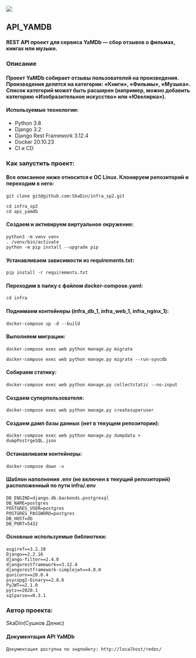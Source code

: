 ![](https://github.com/SkaDin/yamdb_final/actions/workflows/yamdb_workflow.yml/badge.svg)

## API_YAMDB
#### REST API проект для сервиса YaMDb — сбор отзывов о фильмах, книгах или музыке.

### Описание
#### Проект YaMDb собирает отзывы пользователей на произведения. Произведения делятся на категории: «Книги», «Фильмы», «Музыка». Список категорий может быть расширен (например, можно добавить категорию «Изобразительное искусство» или «Ювелирка»).


#### Используемые технологии:
* Python 3.8
* Django 3.2
* Django Rest Framework 3.12.4
* Docker 20.10.23
* CI и CD 

### Как запустить проект:
#### Все описанное ниже относится к ОС Linux. Клонируем репозиторий и переходим в него:

```
git clone git@github.com:SkaDin/infra_sp2.git
```
```
cd infra_sp2
cd api_yamdb
```
#### Создаем и активируем виртуальное окружение:
```
python3 -m venv venv
. /venv/bin/activate
python -m pip install --upgrade pip
```
#### Устанавливаем зависимости из requirements.txt:

```
pip install -r requirements.txt
```
#### Переходим в папку с файлом docker-compose.yaml:

```
cd infra
```
#### Поднимаем контейнеры (infra_db_1, infra_web_1, infra_nginx_1):
```
docker-compose up -d --build
```
#### Выполняем миграции:
```
docker-compose exec web python manage.py migrate
```
```
docker-compose exec web python manage.py migrate --run-syncdb
```
#### Собираем статику:
```
docker-compose exec web python manage.py collectstatic --no-input
```
#### Создаем суперпользователя:
```
docker-compose exec web python manage.py createsuperuser
```
#### Создаем дамп базы данных (нет в текущем репозитории):
```
docker-compose exec web python manage.py dumpdata > dumpPostrgeSQL.json
```
#### Останавливаем контейнеры:
```
docker-compose down -v
```
#### Шаблон наполнения .env (не включен в текущий репозиторий) расположенный по пути infra/.env
```
DB_ENGINE=django.db.backends.postgresql
DB_NAME=postgres
POSTGRES_USER=postgres
POSTGRES_PASSWORD=postgres
DB_HOST=db
DB_PORT=5432
```
#### Основные используемые библиотеки:
```
asgiref==3.2.10
Django==2.2.16
django-filter==2.4.0
djangorestframework==3.12.4
djangorestframework-simplejwt==4.8.0
gunicorn==20.0.4
psycopg2-binary==2.8.6
PyJWT==2.1.0
pytz==2020.1
sqlparse==0.3.1 
```
### Автор проекта: 
SkaDin(Сушков Денис)

#### Документация API YaMDb
```Документация доступна по эндпойнту: http://localhost/redoc/ ```
